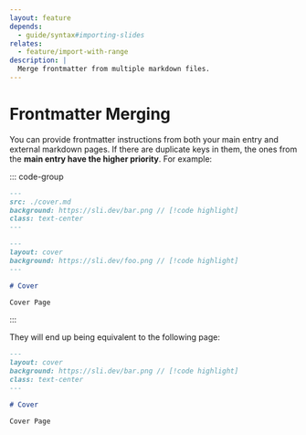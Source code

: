 ```yaml
---
layout: feature
depends:
  - guide/syntax#importing-slides
relates:
  - feature/import-with-range
description: |
  Merge frontmatter from multiple markdown files.
---
```


# Frontmatter Merging

You can provide frontmatter instructions from both your main entry and external markdown pages. If there are duplicate keys in them, the ones from the **main entry have the higher priority**. For example:

::: code-group

```md [./slides.md]
---
src: ./cover.md
background: https://sli.dev/bar.png // [!code highlight]
class: text-center
---
```

```md [./cover.md]
---
layout: cover
background: https://sli.dev/foo.png // [!code highlight]
---

# Cover

Cover Page
```

:::

They will end up being equivalent to the following page:

```md
---
layout: cover
background: https://sli.dev/bar.png // [!code highlight]
class: text-center
---

# Cover

Cover Page
```
